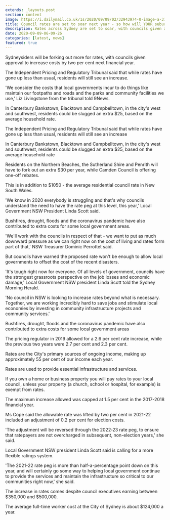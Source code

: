 ```yaml
---
extends: _layouts.post
section: content
image: https://i.dailymail.co.uk/1s/2020/09/09/02/32943974-0-image-a-37_1599615492596.jpg 
title: Council rates are set to soar next year - so how will YOUR suburb be affected? 
description: Rates across Sydney are set to soar, with councils given approval to increase costs by two per cent next financial year.  
date: 2020-09-09-06-09-26 
categories: [latest, news] 
featured: true 
--- 
```

Sydneysiders will be forking out more for rates, with councils given approval to increase costs by two per cent next financial year.  

The Independent Pricing and Regulatory Tribunal said that while rates have gone up less than usual, residents will still see an increase. 

'We consider the costs that local governments incur to do things like maintain our footpaths and roads and the parks and community facilities we use,' Liz Livingstone from the tribunal told 9News.

In Canterbury Bankstown, Blacktown and Campbelltown, in the city's west and southwest, residents could be slugged an extra $25, based on the average household rate.

The Independent Pricing and Regulatory Tribunal said that while rates have gone up less than usual, residents will still see an increase 

In Canterbury Bankstown, Blacktown and Campbelltown, in the city's west and southwest, residents could be slugged an extra $25, based on the average household rate

Residents on the Northern Beaches, the Sutherland Shire and Penrith will have to fork out an extra $30 per year, while Camden Council is offering one-off rebates. 

This is in addition to $1050 - the average residential council rate in New South Wales.

'We know in 2020 everybody is struggling and that's why councils understand the need to have the rate peg at this level, this year,' Local Government NSW President Linda Scott said.

Bushfires, drought, floods and the coronavirus pandemic have also contributed to extra costs for some local government areas.

'We'll work with the councils in respect of that - we want to put as much downward pressure as we can right now on the cost of living and rates form part of that,' NSW Treasurer Dominic Perrottet said. 

But councils have warned the proposed rate won't be enough to allow local governments to offset the cost of the recent disasters.     

'It's tough right now for everyone. Of all levels of government, councils have the strongest grassroots perspective on the job losses and economic damage,' Local Government NSW president Linda Scott told the Sydney Morning Herald.

'No council in NSW is looking to increase rates beyond what is necessary. Together, we are working incredibly hard to save jobs and stimulate local economies by investing in community infrastructure projects and community services.'

Bushfires, drought, floods and the coronavirus pandemic have also contributed to extra costs for some local government areas

The pricing regulator in 2019 allowed for a 2.6 per cent rate increase, while the previous two years were 2.7 per cent and 2.3 per cent.

Rates are the City's primary sources of ongoing income, making up approximately 55 per cent of our income each year.

Rates are used to provide essential infrastructure and services.

If you own a home or business property you will pay rates to your local council, unless your property (a church, school or hospital, for example) is exempt from rates.  

The maximum increase allowed was capped at 1.5 per cent in the 2017-2018 financial year.

Ms Cope said the allowable rate was lifted by two per cent in 2021-22 included an adjustment of 0.2 per cent for election costs.

'The adjustment will be reversed through the 2022‑23 rate peg, to ensure that ratepayers are not overcharged in subsequent, non-election years,' she said. 

Local Government NSW president Linda Scott said is calling for a more flexible ratings system.

'The 2021-22 rate peg is more than half-a-percentage point down on this year, and will certainly go some way to helping local government continue to provide the services and maintain the infrastructure so critical to our communities right now,' she said. 

The increase in rates comes despite council executives earning between $350,000 and $500,000.

The average full-time worker cost at the City of Sydney is about $124,000 a year.

